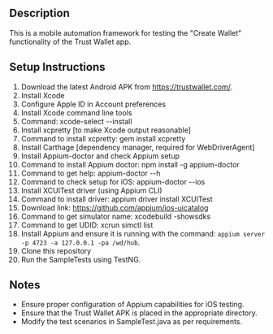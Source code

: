 ## Description

This is a mobile automation framework for testing the "Create Wallet" functionality of the Trust Wallet app.

## Setup Instructions

1. Download the latest Android APK from https://trustwallet.com/.
2. Install Xcode
3. Configure Apple ID in Account preferences
4. Install Xcode command line tools
5. Command: xcode-select --install
6. Install xcpretty [to make Xcode output reasonable]
7. Command to install xcpretty: gem install xcpretty
8. Install Carthage [dependency manager, required for WebDriverAgent]
9. Install Appium-doctor and check Appium setup
10. Command to install Appium doctor: npm install -g appium-doctor
11. Command to get help: appium-doctor --h
12. Command to check setup for iOS: appium-doctor --ios
13. Install XCUITest driver (using Appium CLI)
14. Command to install driver: appium driver install XCUITest
15. Download link: https://github.com/appium/ios-uicatalog
16. Command to get simulator name: xcodebuild -showsdks
17. Command to get UDID: xcrun simctl list
18. Install Appium and ensure it is running with the command: `appium server -p 4723 -a 127.0.0.1 -pa /wd/hub`.
19. Clone this repository
6. Run the SampleTests using TestNG.

## Notes

- Ensure proper configuration of Appium capabilities for iOS testing.
- Ensure that the Trust Wallet APK is placed in the appropriate directory.
- Modify the test scenarios in SampleTest.java as per requirements.
